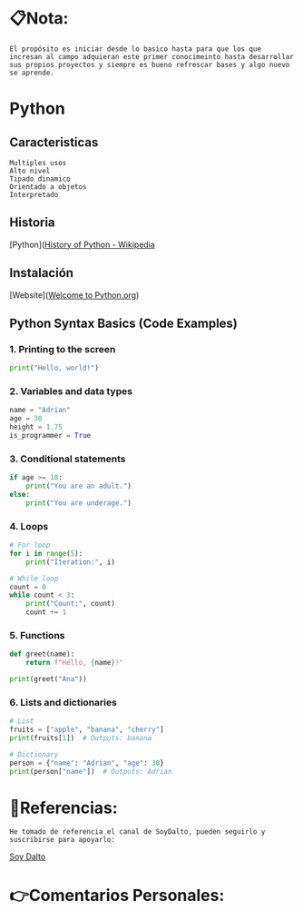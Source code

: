 

# 📋Nota:
	
	El propósito es iniciar desde lo basico hasta para que los que incresan al campo adquieran este primer conocimeinto hasta desarrollar sus propios proyectos y siempre es bueno refrescar bases y algo nuevo se aprende.


# Python

## Caracteristicas

	Multiples usos
	Alto nivel
	Tipado dinamico
	Orientado a objetos
	Interpretado

## Historia

[Python]([History of Python - Wikipedia](https://en.wikipedia.org/wiki/History_of_Python)

## Instalación

[Website]([Welcome to Python.org](https://www.python.org/))

## Python Syntax Basics (Code Examples)

### 1. **Printing to the screen**

```python
print("Hello, world!")
```

### 2. **Variables and data types**

```python
name = "Adrian"
age = 30
height = 1.75
is_programmer = True
```

### 3. **Conditional statements**

```python
if age >= 18:
    print("You are an adult.")
else:
    print("You are underage.")
```

### 4. **Loops**

```python
# For loop
for i in range(5):
    print("Iteration:", i)

# While loop
count = 0
while count < 3:
    print("Count:", count)
    count += 1
```

### 5. **Functions**

```python
def greet(name):
    return f"Hello, {name}!"

print(greet("Ana"))
```

### 6. **Lists and dictionaries**

```python
# List
fruits = ["apple", "banana", "cherry"]
print(fruits[1])  # Outputs: banana

# Dictionary
person = {"name": "Adrian", "age": 30}
print(person["name"])  # Outputs: Adrian
```



# 🔗Referencias:

	He tomado de referencia el canal de SoyDalto, pueden seguirlo y suscribirse para apoyarlo:

[Soy Dalto](https://youtu.be/nKPbfIU442g?si=uqCkj6HPIfDZsjmb)
	
	

# 👉Comentarios Personales:
